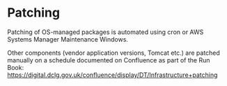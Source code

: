 # Patching

Patching of OS-managed packages is automated using cron or AWS Systems Manager Maintenance Windows.

Other components (vendor application versions, Tomcat etc.) are patched manually on a schedule documented on Confluence as part of the Run Book: <https://digital.dclg.gov.uk/confluence/display/DT/Infrastructure+patching>
